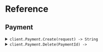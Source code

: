 # Reference
## Payment
<details><summary><code>client.Payment.Create(request) -> String</code></summary>
<dl>
<dd>

#### 🔌 Usage

<dl>
<dd>

<dl>
<dd>

```ruby
client.payment.create({
  amount:1
});
```
</dd>
</dl>
</dd>
</dl>

#### ⚙️ Parameters

<dl>
<dd>

<dl>
<dd>

**amount:** `Integer` 
    
</dd>
</dl>

<dl>
<dd>

**currency:** `Seed::Payment::Types::Currency` 
    
</dd>
</dl>
</dd>
</dl>


</dd>
</dl>
</details>

<details><summary><code>client.Payment.Delete(PaymentId) -> </code></summary>
<dl>
<dd>

#### 🔌 Usage

<dl>
<dd>

<dl>
<dd>

```ruby
client.payment.delete();
```
</dd>
</dl>
</dd>
</dl>

#### ⚙️ Parameters

<dl>
<dd>

<dl>
<dd>

**paymentId:** `String` 
    
</dd>
</dl>
</dd>
</dl>


</dd>
</dl>
</details>
